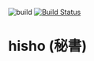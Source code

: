 ![build](https://github.com/daite/hisho/workflows/Rust/badge.svg)
[![Build Status](https://travis-ci.com/daite/hisho.svg?branch=main)](https://travis-ci.com/daite/hisho)
# hisho (秘書)
